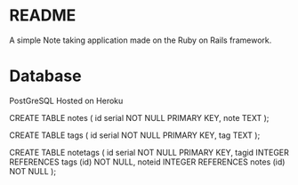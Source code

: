 # README

A simple Note taking application made on the Ruby on Rails framework.

# Database

PostGreSQL Hosted on Heroku

CREATE TABLE notes (
id serial NOT NULL PRIMARY KEY,
note TEXT
);

CREATE TABLE tags (
id serial NOT NULL PRIMARY KEY,
tag TEXT
);

CREATE TABLE notetags (
id serial NOT NULL PRIMARY KEY,
tagid INTEGER REFERENCES tags (id) NOT NULL,
noteid INTEGER REFERENCES notes (id) NOT NULL
);
